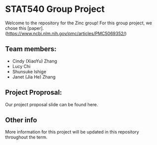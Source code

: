 # STAT540 Group Project
Welcome to the repository for the Zinc group! For this group project, we chose this [paper].(https://www.ncbi.nlm.nih.gov/pmc/articles/PMC5069352/)

## Team members: 

- Cindy (XiaoYu) Zhang
- Lucy Chi
- Shunsuke Ishige
- Janet (Jia He) Zhang

## Project Proprosal:

Our project proposal slide can be found here. 

## Other info

More information for this project will be updated in this repository throughout the term. 

